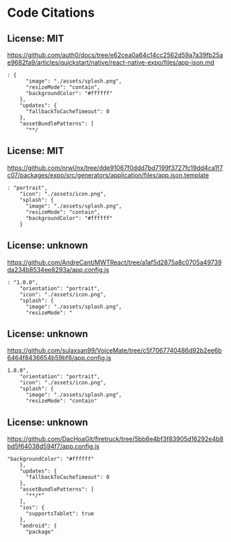 # Code Citations

## License: MIT
https://github.com/auth0/docs/tree/e62cea0a64c14cc2562d59a7a39fb25ae9682fa9/articles/quickstart/native/react-native-expo/files/app-json.md

```
: {
      "image": "./assets/splash.png",
      "resizeMode": "contain",
      "backgroundColor": "#ffffff"
    },
    "updates": {
      "fallbackToCacheTimeout": 0
    },
    "assetBundlePatterns": [
      "**/
```


## License: MIT
https://github.com/nrwl/nx/tree/dde91067f0ddd7bd7199f3727fc19dd4ca1f7c07/packages/expo/src/generators/application/files/app.json.template

```
: "portrait",
    "icon": "./assets/icon.png",
    "splash": {
      "image": "./assets/splash.png",
      "resizeMode": "contain",
      "backgroundColor": "#ffffff"
    }
```


## License: unknown
https://github.com/AndreCant/MWTReact/tree/a1af5d2875a8c0705a49739da234b8534ee8293a/app.config.js

```
: "1.0.0",
    "orientation": "portrait",
    "icon": "./assets/icon.png",
    "splash": {
      "image": "./assets/splash.png",
      "resizeMode": "
```


## License: unknown
https://github.com/sulaxsan99/VoiceMate/tree/c5f7067740486d92b2ee6b6464f8436654b59bf8/app.config.js

```
1.0.0",
    "orientation": "portrait",
    "icon": "./assets/icon.png",
    "splash": {
      "image": "./assets/splash.png",
      "resizeMode": "contain"
```


## License: unknown
https://github.com/DacHoaGit/firetruck/tree/5bb6e4bf3f83905d16292e4b8bd5f64038d594f7/app.config.js

```
"backgroundColor": "#ffffff"
    },
    "updates": {
      "fallbackToCacheTimeout": 0
    },
    "assetBundlePatterns": [
      "**/*"
    ],
    "ios": {
      "supportsTablet": true
    },
    "android": {
      "package"
```

